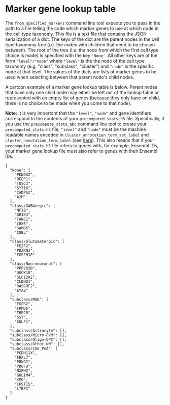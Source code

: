 # Marker gene lookup table

The `from_specified_markers` command line tool expects you to pass in the path
to a file telling the code which marker genes to use at which node in the
cell type taxonomy. This file is a text file that contains the JSON
serialization of a dict. The keys of the dict are the parent nodes in the
cell type taxonomy tree (i.e. the nodes with children that need to be chosen
between). The root of the tree (i.e. the node from which the first cell type
choice is made) is specified with the key `'None'`. All other keys are of the
form `"level"/"node"` where `"level"` is the the node of the cell type taxonomy
(e.g. "class", "subclass", "cluster") and `"node"` is the specific node
at that level. The values of the dicts are lists of marker genes to be used
when selecting between that parent node's child nodes.

A cartoon example of a marker gene lookup table is below. Parent nodes
that have only one child node may either be left out of the lookup table
or represented with an empty list of genes (because they only have on child,
there is no choice to be made when you come to that node).

**Note:** It is very important that the `"level"`, `"node"` and gene identifiers
correspond to the contents of your `precomputed_stats.h5` file. Specifically,
if you use the `precompute_stats_abc` command line tool to create your
`precomputed_stats.h5` file, `"level"` and `"node"`
must be the machine readable names encoded in `cluster_annotation_term_set_label`
and `cluster_annotation_term_label`
(see [here](precomputed_stats_file.md#taxonomy-containing-csv-files)).
This also means that if your `precomputed_stats.h5` file refers to genes
with, for example, Ensembl IDs, your marker gene lookup file must also refer
to genes with their Ensembl IDs.

```
{
  "None": [
    "PKNOX2",
    "REEP1",
    "TUSC3",
    "SYT16",
    "CADPS2",
    "A2M"
  ],
  "class/GABAergic": [
    "NFIB",
    "GRIK3",
    "TANC1",
    "LHX6",
    "SAMD5",
    "COBL"
  ],
  "class/Glutamatergic": [
    "FEZF2",
    "PDZRN3",
    "EGFEM1P"
  ],
  "class/Non-neuronal": [
    "PPP2R2B",
    "DOCK10",
    "SLC12A2",
    "CLDND1",
    "RASGRF2",
    "EYA2"
  ],
  "subclass/MGE": [
    "FGFR2",
    "FRMD6",
    "TRPC5",
    "SST",
    "SULF1",
  ],
  "subclass/Astrocyte": [],
  "subclass/Micro-PVM": [],
  "subclass/Oligo-OPC": [],
  "subclass/Other NN": [],
  "subclass/CGE_PoA": [
    "PCDH11X",
    "FBXL7",
    "PRKG2",
    "PDGFD",
    "NXPH2",
    "GOLIM4",
    "KMO",
    "CHST15",
    "LTBP1"
  ]
}
```
